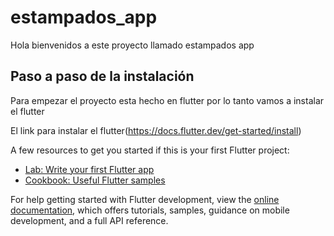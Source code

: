 # estampados_app

Hola bienvenidos a este proyecto llamado estampados app

## Paso a paso de la instalación

Para empezar el proyecto esta hecho en flutter por lo tanto vamos a instalar el flutter

El link para instalar el flutter(https://docs.flutter.dev/get-started/install)



A few resources to get you started if this is your first Flutter project:

- [Lab: Write your first Flutter app](https://docs.flutter.dev/get-started/codelab)
- [Cookbook: Useful Flutter samples](https://docs.flutter.dev/cookbook)

For help getting started with Flutter development, view the
[online documentation](https://docs.flutter.dev/), which offers tutorials,
samples, guidance on mobile development, and a full API reference.
